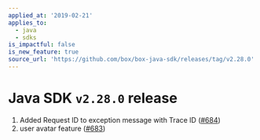 ```yaml
---
applied_at: '2019-02-21'
applies_to:
  - java
  - sdks
is_impactful: false
is_new_feature: true
source_url: 'https://github.com/box/box-java-sdk/releases/tag/v2.28.0'
---
```


# Java SDK `v2.28.0` release

1. Added Request ID to exception message with Trace ID ([#684](https://github.com/box/box-java-sdk/pull/684))
2. user avatar feature ([#683](https://github.com/box/box-java-sdk/pull/683))
